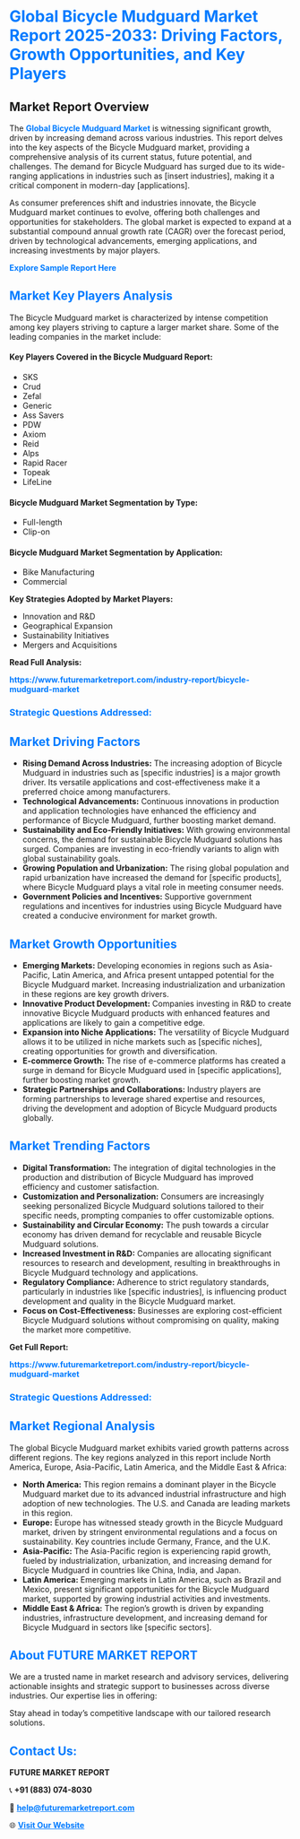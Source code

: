 <h1 style="color: #007BFF;">Global Bicycle Mudguard Market Report 2025-2033: Driving Factors, Growth Opportunities, and Key Players</h1>

<section id="overview">
<h2>Market Report Overview</h2>
<p>The <a href="https://www.futuremarketreport.com/industry-report/bicycle-mudguard-market" style="color: #007BFF; text-decoration: none;"><strong>Global Bicycle Mudguard Market</strong></a> is witnessing significant growth, driven by increasing demand across various industries. This report delves into the key aspects of the Bicycle Mudguard market, providing a comprehensive analysis of its current status, future potential, and challenges. The demand for Bicycle Mudguard has surged due to its wide-ranging applications in industries such as [insert industries], making it a critical component in modern-day [applications].</p>
<p>As consumer preferences shift and industries innovate, the Bicycle Mudguard market continues to evolve, offering both challenges and opportunities for stakeholders. The global market is expected to expand at a substantial compound annual growth rate (CAGR) over the forecast period, driven by technological advancements, emerging applications, and increasing investments by major players.</p>
</section>

<section id="overview">
<p><a href="https://www.futuremarketreport.com/request-sample/reportId=54196" style="color: #007BFF; text-decoration: none;"><strong>Explore Sample Report Here</strong></a></p>
</section>

<section id="key-players">
<h2 style="color: #007BFF;">Market Key Players Analysis</h2>
<p>The Bicycle Mudguard market is characterized by intense competition among key players striving to capture a larger market share. Some of the leading companies in the market include:</p>
<h4>Key Players Covered in the Bicycle Mudguard Report:</h4>
<ul><li>SKS</li><li>Crud</li><li>Zefal</li><li>Generic</li><li>Ass Savers</li><li>PDW</li><li>Axiom</li><li>Reid</li><li>Alps</li><li>Rapid Racer</li><li>Topeak</li><li>LifeLine</li></ul>
<h4>Bicycle Mudguard Market Segmentation by Type:</h4>
<ul><li>Full-length</li><li>Clip-on</li></ul>

<h4>Bicycle Mudguard Market Segmentation by Application:</h4>
<ul><li>Bike Manufacturing</li><li>Commercial</li></ul>
<p><strong>Key Strategies Adopted by Market Players:</strong></p>
<ul>
<li>Innovation and R&D</li>
<li>Geographical Expansion</li>
<li>Sustainability Initiatives</li>
<li>Mergers and Acquisitions</li>
</ul>
</section>

<section>
<p><strong>Read Full Analysis: </strong></p><a href="https://www.futuremarketreport.com/industry-report/bicycle-mudguard-market" style="color: #007BFF; text-decoration: none;"><strong>https://www.futuremarketreport.com/industry-report/bicycle-mudguard-market</strong></a>
<h3 style="color: #007BFF;">Strategic Questions Addressed:</h3>
</section>

<section id="driving-factors">
<h2 style="color: #007BFF;">Market Driving Factors</h2>
<ul>
<li><strong>Rising Demand Across Industries:</strong> The increasing adoption of Bicycle Mudguard in industries such as [specific industries] is a major growth driver. Its versatile applications and cost-effectiveness make it a preferred choice among manufacturers.</li>
<li><strong>Technological Advancements:</strong> Continuous innovations in production and application technologies have enhanced the efficiency and performance of Bicycle Mudguard, further boosting market demand.</li>
<li><strong>Sustainability and Eco-Friendly Initiatives:</strong> With growing environmental concerns, the demand for sustainable Bicycle Mudguard solutions has surged. Companies are investing in eco-friendly variants to align with global sustainability goals.</li>
<li><strong>Growing Population and Urbanization:</strong> The rising global population and rapid urbanization have increased the demand for [specific products], where Bicycle Mudguard plays a vital role in meeting consumer needs.</li>
<li><strong>Government Policies and Incentives:</strong> Supportive government regulations and incentives for industries using Bicycle Mudguard have created a conducive environment for market growth.</li>
</ul>
</section>

<section id="growth-opportunities">
<h2 style="color: #007BFF;">Market Growth Opportunities</h2>
<ul>
<li><strong>Emerging Markets:</strong> Developing economies in regions such as Asia-Pacific, Latin America, and Africa present untapped potential for the Bicycle Mudguard market. Increasing industrialization and urbanization in these regions are key growth drivers.</li>
<li><strong>Innovative Product Development:</strong> Companies investing in R&D to create innovative Bicycle Mudguard products with enhanced features and applications are likely to gain a competitive edge.</li>
<li><strong>Expansion into Niche Applications:</strong> The versatility of Bicycle Mudguard allows it to be utilized in niche markets such as [specific niches], creating opportunities for growth and diversification.</li>
<li><strong>E-commerce Growth:</strong> The rise of e-commerce platforms has created a surge in demand for Bicycle Mudguard used in [specific applications], further boosting market growth.</li>
<li><strong>Strategic Partnerships and Collaborations:</strong> Industry players are forming partnerships to leverage shared expertise and resources, driving the development and adoption of Bicycle Mudguard products globally.</li>
</ul>
</section>

<section id="trending-factors">
<h2 style="color: #007BFF;">Market Trending Factors</h2>
<ul>
<li><strong>Digital Transformation:</strong> The integration of digital technologies in the production and distribution of Bicycle Mudguard has improved efficiency and customer satisfaction.</li>
<li><strong>Customization and Personalization:</strong> Consumers are increasingly seeking personalized Bicycle Mudguard solutions tailored to their specific needs, prompting companies to offer customizable options.</li>
<li><strong>Sustainability and Circular Economy:</strong> The push towards a circular economy has driven demand for recyclable and reusable Bicycle Mudguard solutions.</li>
<li><strong>Increased Investment in R&D:</strong> Companies are allocating significant resources to research and development, resulting in breakthroughs in Bicycle Mudguard technology and applications.</li>
<li><strong>Regulatory Compliance:</strong> Adherence to strict regulatory standards, particularly in industries like [specific industries], is influencing product development and quality in the Bicycle Mudguard market.</li>
<li><strong>Focus on Cost-Effectiveness:</strong> Businesses are exploring cost-efficient Bicycle Mudguard solutions without compromising on quality, making the market more competitive.</li>
</ul>
</section>

<section>
<p><strong>Get Full Report: </strong></p><a href="https://www.futuremarketreport.com/industry-report/bicycle-mudguard-market" style="color: #007BFF; text-decoration: none;"><strong>https://www.futuremarketreport.com/industry-report/bicycle-mudguard-market</strong></a>
<h3 style="color: #007BFF;">Strategic Questions Addressed:</h3>
</section>


<section id="regional-analysis">
<h2 style="color: #007BFF;">Market Regional Analysis</h2>
<p>The global Bicycle Mudguard market exhibits varied growth patterns across different regions. The key regions analyzed in this report include North America, Europe, Asia-Pacific, Latin America, and the Middle East & Africa:</p>
<ul>
<li><strong>North America:</strong> This region remains a dominant player in the Bicycle Mudguard market due to its advanced industrial infrastructure and high adoption of new technologies. The U.S. and Canada are leading markets in this region.</li>
<li><strong>Europe:</strong> Europe has witnessed steady growth in the Bicycle Mudguard market, driven by stringent environmental regulations and a focus on sustainability. Key countries include Germany, France, and the U.K.</li>
<li><strong>Asia-Pacific:</strong> The Asia-Pacific region is experiencing rapid growth, fueled by industrialization, urbanization, and increasing demand for Bicycle Mudguard in countries like China, India, and Japan.</li>
<li><strong>Latin America:</strong> Emerging markets in Latin America, such as Brazil and Mexico, present significant opportunities for the Bicycle Mudguard market, supported by growing industrial activities and investments.</li>
<li><strong>Middle East & Africa:</strong> The region’s growth is driven by expanding industries, infrastructure development, and increasing demand for Bicycle Mudguard in sectors like [specific sectors].</li>
</ul>
</section>

<footer>
<h2 style="color: #007BFF;">About FUTURE MARKET REPORT</h2>
<p>We are a trusted name in market research and advisory services, delivering actionable insights and strategic support to businesses across diverse industries. Our expertise lies in offering:</p>

<p>Stay ahead in today’s competitive landscape with our tailored research solutions.</p>

<h2 style="color: #007BFF;">Contact Us:</h2>
<p><strong>FUTURE MARKET REPORT</strong></p>
<p>📞 <strong>+91 (883) 074-8030</strong></p>
<p>📧 <strong><a href="mailto:help@futuremarketreport.com" style="color: #007BFF;">help@futuremarketreport.com</a></strong></p>
<p>🌐 <strong><a href="https://www.futuremarketreport.com/" style="color: #007BFF;">Visit Our Website</a></strong></p>
</footer>